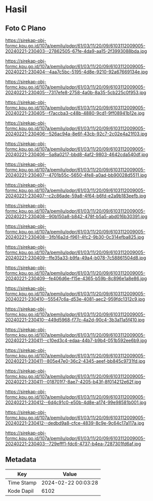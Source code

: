 # Hasil

## Foto C Plano

https://sirekap-obj-formc.kpu.go.id/107a/pemilu/pdpr/61/03/11/20/09/6103112009005-20240221-230403--27862505-67fe-4da9-aa15-2f3993088bda.jpg

https://sirekap-obj-formc.kpu.go.id/107a/pemilu/pdpr/61/03/11/20/09/6103112009005-20240221-230404--4aa7c5bc-5195-4d8e-9210-92a67669134e.jpg

https://sirekap-obj-formc.kpu.go.id/107a/pemilu/pdpr/61/03/11/20/09/6103112009005-20240221-230405--7317efe8-2758-4a0b-8a35-5cb225c0f953.jpg

https://sirekap-obj-formc.kpu.go.id/107a/pemilu/pdpr/61/03/11/20/09/6103112009005-20240221-230405--f7accba3-c48b-4880-9cd1-9ff08941b12e.jpg

https://sirekap-obj-formc.kpu.go.id/107a/pemilu/pdpr/61/03/11/20/09/6103112009005-20240221-230406--526ac94a-8e6f-43cb-92c7-2c02e4a21f03.jpg

https://sirekap-obj-formc.kpu.go.id/107a/pemilu/pdpr/61/03/11/20/09/6103112009005-20240221-230406--5a8a0217-bbd8-4af2-9803-4642cda540df.jpg

https://sirekap-obj-formc.kpu.go.id/107a/pemilu/pdpr/61/03/11/20/09/6103112009005-20240221-230407--4701b55c-5650-4fe8-a0ad-bb90028d5511.jpg

https://sirekap-obj-formc.kpu.go.id/107a/pemilu/pdpr/61/03/11/20/09/6103112009005-20240221-230407--c2c86ade-59a8-4f64-b6fd-e2a9b183eefb.jpg

https://sirekap-obj-formc.kpu.go.id/107a/pemilu/pdpr/61/03/11/20/09/6103112009005-20240221-230408--90b150a8-b842-478f-b5a5-abd016b30391.jpg

https://sirekap-obj-formc.kpu.go.id/107a/pemilu/pdpr/61/03/11/20/09/6103112009005-20240221-230408--3fb16a2d-f961-4fc2-9b30-0c314efba825.jpg

https://sirekap-obj-formc.kpu.go.id/107a/pemilu/pdpr/61/03/11/20/09/6103112009005-20240221-230409--ffe35a33-b9fa-49a4-b078-7c58861504d8.jpg

https://sirekap-obj-formc.kpu.go.id/107a/pemilu/pdpr/61/03/11/20/09/6103112009005-20240221-230409--fe406d6e-f15e-4365-b59b-8c896e1a8e86.jpg

https://sirekap-obj-formc.kpu.go.id/107a/pemilu/pdpr/61/03/11/20/09/6103112009005-20240221-230410--55547c6a-d53e-4081-aec2-959fdc1312c9.jpg

https://sirekap-obj-formc.kpu.go.id/107a/pemilu/pdpr/61/03/11/20/09/6103112009005-20240221-230410--449d5968-f77c-4a2d-90c4-3b3a11a5f410.jpg

https://sirekap-obj-formc.kpu.go.id/107a/pemilu/pdpr/61/03/11/20/09/6103112009005-20240221-230411--c10ed3c4-edaa-44b7-b9b4-051b592ee6b9.jpg

https://sirekap-obj-formc.kpu.go.id/107a/pemilu/pdpr/61/03/11/20/09/6103112009005-20240221-230411--805e47e0-36c2-4345-aeef-bb845c9731fd.jpg

https://sirekap-obj-formc.kpu.go.id/107a/pemilu/pdpr/61/03/11/20/09/6103112009005-20240221-230411--018701f7-8ae7-4205-b43f-8f014212e62f.jpg

https://sirekap-obj-formc.kpu.go.id/107a/pemilu/pdpr/61/03/11/20/09/6103112009005-20240221-230412--6d4c91c0-e50b-4d8e-a174-99e98581b001.jpg

https://sirekap-obj-formc.kpu.go.id/107a/pemilu/pdpr/61/03/11/20/09/6103112009005-20240221-230412--dedbd9a8-cfce-4839-8c9e-9c64c17a117a.jpg

https://sirekap-obj-formc.kpu.go.id/107a/pemilu/pdpr/61/03/11/20/09/6103112009005-20240221-230403--729efff1-fdc6-4737-b4ea-7287301fd6af.jpg


## Metadata

| Key        | Value               |
| ---------- | ------------------- |
| Time Stamp | 2024-02-22 00:03:28 |
| Kode Dapil | 6102                |




